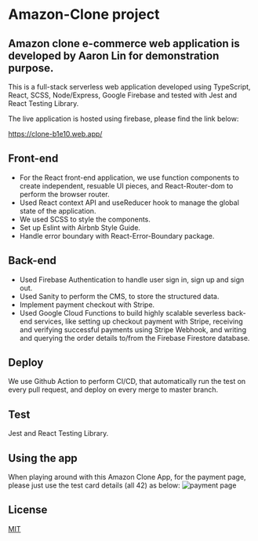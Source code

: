 # Amazon-Clone project

## Amazon clone e-commerce web application is developed by Aaron Lin for demonstration purpose.

This is a full-stack serverless web application developed using TypeScript, React, SCSS, Node/Express, Google Firebase and tested with Jest and React Testing Library.

The live application is hosted using firebase, please find the link below:

https://clone-b1e10.web.app/

## Front-end

- For the React front-end application, we use function components to create independent, resuable UI pieces, and React-Router-dom to perform the browser router.
- Used React context API and useReducer hook to manage the global state of the application.
- We used SCSS to style the components.
- Set up Eslint with Airbnb Style Guide.
- Handle error boundary with React-Error-Boundary package.

## Back-end

- Used Firebase Authentication to handle user sign in, sign up and sign out.
- Used Sanity to perform the CMS, to store the structured data.
- Implement payment checkout with Stripe.
- Used Google Cloud Functions to build highly scalable severless back-end services, like setting up checkout payment with Stripe, receiving and verifying successful payments using Stripe Webhook, and writing and querying the order details to/from the Firebase Firestore database.

## Deploy

We use Github Action to perform CI/CD, that automatically run the test on every pull request, and deploy on every merge to master branch.

## Test

Jest and React Testing Library.

## Using the app

When playing around with this Amazon Clone App, for the payment page, please just use the test card details (all 42) as below:
![payment page](https://user-images.githubusercontent.com/84072071/167288645-3458c676-b537-4b6d-a5b1-45bc510da8b2.png)
## License

  [MIT](LICENSE)

